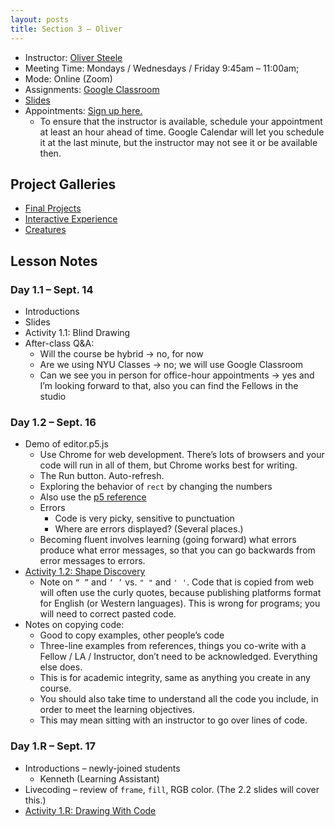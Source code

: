 ```yaml
---
layout: posts
title: Section 3 – Oliver
---
```


- Instructor: [Oliver Steele](ows1@nyu.edu)
- Meeting Time: Mondays / Wednesdays / Friday 9:45am – 11:00am;
- Mode: Online (Zoom)
- Assignments: [Google Classroom](https://classroom.google.com/u/0/c/MTIyNjY4MDU3NDI1)
- [Slides](https://drive.google.com/drive/folders/18UIs0775R-IxmyngyzBhT_igl3mrsBnB)
- Appointments: [Sign up here.](https://calendar.google.com/calendar/u/0/selfsched?sstoken=UU1TaDFWeEV2ZzFHfGRlZmF1bHR8NzBkMmRmNGEzZGE3ZDBmNzExMGUwYWZkYzkwZmFkYWI)
  - To ensure that the instructor is available, schedule your appointment at least an hour ahead of time. Google Calendar will let you schedule it at the last minute, but the instructor may not see it or be available then.

## Project Galleries

- [Final Projects](/galleries/final-projects#section-3)
- [Interactive Experience](/galleries/interactive-projects#section-3)
- [Creatures](/galleries/creatures)

## Lesson Notes

### Day 1.1 – Sept. 14

- Introductions
- Slides
- Activity 1.1: Blind Drawing
- After-class Q&A:
  - Will the course be hybrid → no, for now
  - Are we using NYU Classes → no; we will use Google Classroom
  - Can we see you in person for office-hour appointments → yes and I’m looking forward to that, also you can find the Fellows in the studio

### Day 1.2 – Sept. 16

- Demo of editor.p5.js
  - Use Chrome for web development. There’s lots of browsers and your code will run in all of them, but Chrome works best for writing.
  - The Run button. Auto-refresh.
  - Exploring the behavior of `rect` by changing the numbers
  - Also use the [p5 reference](https://p5js.org/reference/)
  - Errors
    - Code is very picky, sensitive to punctuation
    - Where are errors displayed? (Several places.)
  - Becoming fluent involves learning (going forward) what errors produce what error messages, so that you can go backwards from error messages to errors.
- [Activity 1.2: Shape Discovery](https://docs.google.com/document/d/1Tk9ynir82-2H7cX-dJCPBLnyV6xrW3AKzxFFfxBcSDs/edit?usp=sharing)
  - Note on `“ ”` and `‘ ’` vs. `" "` and `' '`. Code that is copied from web will often use the curly quotes, because publishing platforms format for English (or Western languages). This is wrong for programs; you will need to correct pasted code.
- Notes on copying code:
  - Good to copy examples, other people’s code
  - Three-line examples from references, things you co-write with a Fellow / LA / Instructor, don’t need to be acknowledged. Everything else does.
  - This is for academic integrity, same as anything you create in any course.
  - You should also take time to understand all the code you include, in order to meet the learning objectives.
  - This may mean sitting with an instructor to go over lines of code.

### Day 1.R – Sept. 17

- Introductions
  – newly-joined students
  - Kenneth (Learning Assistant)
- Livecoding – review of `frame`, `fill`, RGB color. (The 2.2 slides will cover this.)
- [Activity 1.R: Drawing With Code](https://docs.google.com/document/d/1p8NPcCBiqCgyaAi0itfPrnP4NqtHRAlSj6JDfTC07nw/edit?usp=sharing)
